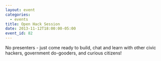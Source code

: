 ```yaml
---
layout: event
categories: 
  - events
title: Open Hack Session
date: 2013-11-12T18:00:00-05:00
event_id: 82
---
```


<p>No presenters - just come ready to build, chat and learn with other civic hackers, government do-gooders, and curious citizens!</p>

